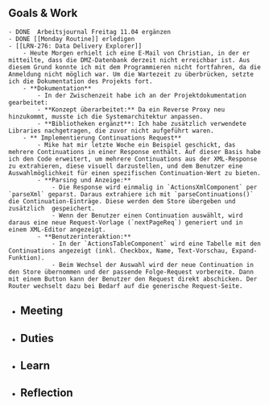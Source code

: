 ## Goals & Work
	- DONE  Arbeitsjournal Freitag 11.04 ergänzen
	- DONE [[Monday Routine]] erledigen
	- [[LRN-276: Data Delivery Explorer]]
		- Heute Morgen erhielt ich eine E-Mail von Christian, in der er mitteilte, dass die DMZ-Datenbank derzeit nicht erreichbar ist. Aus diesem Grund konnte ich mit dem Programmieren nicht fortfahren, da die Anmeldung nicht möglich war. Um die Wartezeit zu überbrücken, setzte ich die Dokumentation des Projekts fort.
		- **Dokumentation**
			- In der Zwischenzeit habe ich an der Projektdokumentation gearbeitet:
			- **Konzept überarbeitet:** Da ein Reverse Proxy neu hinzukommt, musste ich die Systemarchitektur anpassen.
			- **Bibliotheken ergänzt**: Ich habe zusätzlich verwendete Libraries nachgetragen, die zuvor nicht aufgeführt waren.
		- ** Implementierung Continuations Request**
			- Mike hat mir letzte Woche ein Beispiel geschickt, das mehrere Continuations in einer Response enthält. Auf dieser Basis habe ich den Code erweitert, um mehrere Continuations aus der XML-Response zu extrahieren, diese visuell darzustellen, und dem Benutzer eine Auswahlmöglichkeit für einen spezifischen Continuation-Wert zu bieten.
			- **Parsing und Anzeige:**
				- Die Response wird einmalig in `ActionsXmlComponent` per `parseXml` geparst. Daraus extrahiere ich mit `parseContinuations()` die Continuation-Einträge. Diese werden dem Store übergeben und zusätzlich  gespeichert.
				- Wenn der Benutzer einen Continuation auswählt, wird daraus eine neue Request-Vorlage (`nextPageReq`) generiert und in einem XML-Editor angezeigt.
			- **Benutzerinteraktion:**
				- In der `ActionsTableComponent` wird eine Tabelle mit den Continuations angezeigt (inkl. Checkbox, Name, Text-Vorschau, Expand-Funktion).
				- Beim Wechsel der Auswahl wird der neue Continuation in den Store übernommen und der passende Folge-Request vorbereite. Dann mit einem Button kann der Benutzer den Request direkt abschicken. Der Router wechselt dazu bei Bedarf auf die generische Request-Seite.
- ## Meeting
- ## Duties
- ## Learn
- ## Reflection